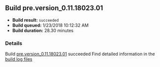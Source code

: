## Build pre.version_0.11.18023.01
- **Build result:** `succeeded`
- **Build queued:** 1/23/2018 10:12:32 AM
- **Build duration:** 28.30 minutes
### Details
Build [pre.version_0.11.18023.01](https://winappstudio.visualstudio.com/web/build.aspx?pcguid=a4ef43be-68ce-4195-a619-079b4d9834c2&builduri=vstfs%3a%2f%2f%2fBuild%2fBuild%2f24752) succeeded
Find detailed information in the [build log files](https://uwpctdiags.blob.core.windows.net/buildlogs/pre.version_0.11.18023.01_logs.zip)
